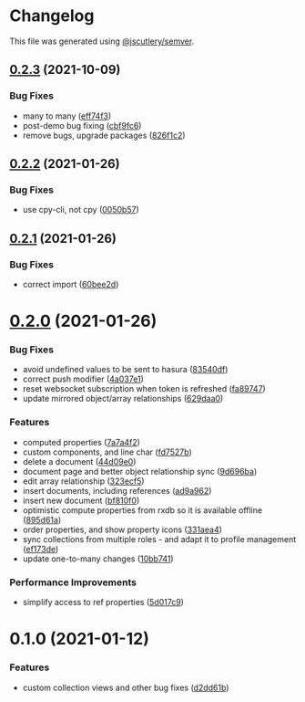 # Changelog

This file was generated using [@jscutlery/semver](https://github.com/jscutlery/semver).

## [0.2.3](https://github.com/platyplus/platyplus/compare/data-access-rxdb-hasura@0.2.2...data-access-rxdb-hasura@0.2.3) (2021-10-09)

### Bug Fixes

- many to many ([eff74f3](https://github.com/platyplus/platyplus/commit/eff74f3b28c9cadd3e435bc16956836105d8249e))
- post-demo bug fixing ([cbf9fc6](https://github.com/platyplus/platyplus/commit/cbf9fc662a541831a6fc3a682015b5de3e7f5011))
- remove bugs, upgrade packages ([826f1c2](https://github.com/platyplus/platyplus/commit/826f1c2c2147ed1b436e9f58b36d1fc4346d7f91))

## [0.2.2](https://github.com/platyplus/platyplus/compare/@platyplus/rxdb-hasura@0.2.1...@platyplus/rxdb-hasura@0.2.2) (2021-01-26)

### Bug Fixes

- use cpy-cli, not cpy ([0050b57](https://github.com/platyplus/platyplus/commit/0050b574b848cf9a949a6f213f0965fc9fc29fd1))

## [0.2.1](https://github.com/platyplus/platyplus/compare/@platyplus/rxdb-hasura@0.2.0...@platyplus/rxdb-hasura@0.2.1) (2021-01-26)

### Bug Fixes

- correct import ([60bee2d](https://github.com/platyplus/platyplus/commit/60bee2d62db7b84b83e2ae9410685219012f6244))

# [0.2.0](https://github.com/platyplus/platyplus/compare/@platyplus/rxdb-hasura@0.1.0...@platyplus/rxdb-hasura@0.2.0) (2021-01-26)

### Bug Fixes

- avoid undefined values to be sent to hasura ([83540df](https://github.com/platyplus/platyplus/commit/83540df1f5d43746ab6c711b768918c2c1cce308))
- correct push modifier ([4a037e1](https://github.com/platyplus/platyplus/commit/4a037e141eefc5012207dbd6deddcb997ca1119c))
- reset websocket subscription when token is refreshed ([fa89747](https://github.com/platyplus/platyplus/commit/fa89747914eebb1d100aef3cfc56e7c31c74e510))
- update mirrored object/array relationships ([629daa0](https://github.com/platyplus/platyplus/commit/629daa0a35d75f3dbfeabe32a438054a39600b91))

### Features

- computed properties ([7a7a4f2](https://github.com/platyplus/platyplus/commit/7a7a4f2bab688420fc8397cd56c9f7e0abbf9e6f))
- custom components, and line char ([fd7527b](https://github.com/platyplus/platyplus/commit/fd7527b566a36b9bd0dc540f183529993cb4f664))
- delete a document ([44d09e0](https://github.com/platyplus/platyplus/commit/44d09e0dfc9e364b12b79c4fbe465e99ee9f8fad))
- document page and better object relationship sync ([9d696ba](https://github.com/platyplus/platyplus/commit/9d696baa9229173a1a60d111e2e296fcad54376f))
- edit array relationship ([323ecf5](https://github.com/platyplus/platyplus/commit/323ecf50230b37e54a1b855add5ae73ea115cdcb))
- insert documents, including references ([ad9a962](https://github.com/platyplus/platyplus/commit/ad9a962455cc4cc3f7bdd9a1e3fa503846547f74))
- insert new document ([bf810f0](https://github.com/platyplus/platyplus/commit/bf810f036e821b7d27eff921e764f77dc15624b5))
- optimistic compute properties from rxdb so it is available offline ([895d61a](https://github.com/platyplus/platyplus/commit/895d61a8bb84862ed1f2888a2366d0a1ebfa0a99))
- order properties, and show property icons ([331aea4](https://github.com/platyplus/platyplus/commit/331aea48bd83b12b8d5f724187275db9f673ba45))
- sync collections from multiple roles - and adapt it to profile management ([ef173de](https://github.com/platyplus/platyplus/commit/ef173decfe4c549214affce8fe83bf085bde65a8))
- update one-to-many changes ([10bb741](https://github.com/platyplus/platyplus/commit/10bb7415f1d246c484face0f1bc86a7b22638654))

### Performance Improvements

- simplify access to ref properties ([5d017c9](https://github.com/platyplus/platyplus/commit/5d017c9d83ffe8c3a7777bcab871a80557de05ae))

# 0.1.0 (2021-01-12)

### Features

- custom collection views and other bug fixes ([d2dd61b](https://github.com/platyplus/platyplus/commit/d2dd61b694ae0432cb97ab2d532a32ae13ae6d02))
